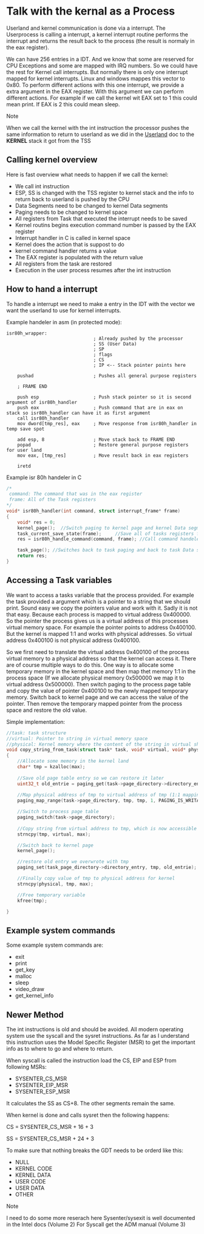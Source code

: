 # Talk with the kernal as a Process
Userland and kernel communication is done via a interrupt. The Userprocess is calling a interrupt, a kernel interrupt routine performs the interrupt and returns the result back to the process (the result is normaly in the eax register).


We can have 256 entries in a IDT. And we know that some are reserved for CPU Exceptions and some are mapped with IRQ numbers. So we could have the rest for Kernel call interrupts. But normally there is only one interrupt mapped for kernel interrupts. Linux and windows mappes this vector to 0x80. To perform different actions with this one interrupt, we provide a extra argument in the EAX register. With this argument we can perform different actions. For example if we call the kernel wit EAX set to 1 this could mean print. If EAX is 2 this could mean sleep.


>[!NOTE]
>When we call the kernel with the int instruction the processor pushes the same information to return to userland as we did in the [Userland](Userland.md) doc to the **KERNEL** stack it got from the TSS

## Calling kernel overview
Here is fast overview what needs to happen if we call the kernel:
- We call int instruction
- ESP, SS is changed with the TSS register to kernel stack and the info to return back to userland is pushed by the CPU
- Data Segments need to be changed to kernel Data segments
- Paging needs to be changed to kernel space
- All registers from Task that executed the interrupt needs to be saved
- Kernel routins begins execution command number is passed by the EAX register
- Interrupt handler in C is called in kernel space
- Kernel does the action that is suppost to do
- kernel command handler returns a value
- The EAX register is populated with the return value
- All registers from the task are restored
- Execution in the user process resumes after the int instruction

## How to hand a interrupt
To handle a interrupt we need to make a entry in the IDT with the vector we want the userland to use for kernel interrupts.

Example handeler in asm (in protected mode):
``` assembly
isr80h_wrapper:
                                ; Already pushed by the processor
                                ; SS (User Data)
                                ; SP
                                ; flags
                                ; CS
                                ; IP <-- Stack pointer points here

    pushad                      ; Pushes all general purpose registers

    ; FRAME END

    push esp                    ; Push stack pointer so it is second argument of isr80h_handler
    push eax                    ; Push command that are in eax on stack so isr80h_handler can have it as first argument
    call isr80h_handler
    mov dword[tmp_res], eax     ; Move response from isr80h_handler in temp save spot

    add esp, 8                  ; Move stack back to FRAME END
    popad                       ; Restore general purpose registers for user land
    mov eax, [tmp_res]          ; Move result back in eax registers

    iretd
```

Example isr 80h handeler in C
``` c
/*
 command: The command that was in the eax register
 frame: All of the Task registers
*/
void* isr80h_handler(int command, struct interrupt_frame* frame)
{
    void* res = 0;
    kernel_page();	//Switch paging to kernel page and kernel Data segments (ES,GS,FS and DS NOT SS and CS is done by int, TSS and IDT table)
    task_current_save_state(frame);     //Save all of tasks registers for multi-tasking purposes
    res = isr80h_handle_command(command, frame); //Call command handeler

    task_page(); //Switches back to task paging and back to task Data segments (ES,GS,FS and DS NOT SS, it is done by iret instruction)
    return res;
}

```
## Accessing a Task variables
We want to access a tasks variable that the process provided. For example the task provided a argument which is a pointer to a string that we should print. Sound easy we copy the pointers value and work with it. Sadly it is not that easy. Because each process is mapped to virtual address 0x400000. So the pointer the process gives us is a virtual address of this processes virtual memory space. For example the pointer points to address 0x400100. But the kernel is mapped 1:1 and works with physical addresses. So virtual address 0x400100 is not physical address 0x400100.


So we first need to translate the virtual address 0x400100 of the process virtual memory to a physical address so that the kernel can access it. There are of course multiple ways to do this. One way is to allocate some temporary memory in the kernel space and then map thet memory 1:1 in the process space (If we allocate physical memory 0x500000 we map it to virtual address 0x500000). Then switch paging to the process page table and copy the value of pointer 0x400100 to the newly mapped temporary memory. 
Switch back to kernel page and we can access the value of the pointer. Then remove the temporary mapped pointer from the process space and restore the old value.


Simple implementation:
``` c
//task: task structure
//virtual: Pointer to string in virtual memory space
//physical: Kernel memory where the content of the string in virtual should end up in
void copy_string_from_task(struct task* task, void* virtual, void* physical, int max)
{
    //Allocate some memory in the kernel land
    char* tmp = kzalloc(max);
    
    //Save old page table entry so we can restore it later
    uint32_t old_entrie = paging_get(task->page_directory->directory_entry, tmp);
    
    //Map physical address of tmp to virtual address of tmp (1:1 mapping)
    paging_map_range(task->page_directory, tmp, tmp, 1, PAGING_IS_WRITABLE | PAGING_IS_PRESENT | PAGING_ACCESS_FROM_ALL);

    //Switch to process page table
    paging_switch(task->page_directory);
    
    //Copy string from virtual address to tmp, which is now accessible by the process
    strncpy(tmp, virtual, max);

    //Switch back to kernel page
    kernel_page();

    //restore old entry we overwrote with tmp
    paging_set(task_page_directory->directory_entry, tmp, old_entrie);

    //Finally copy value of tmp to physical address for kernel
    strncpy(physical, tmp, max);

    //Free temporary variable
    kfree(tmp);

}
``` 

## Example system commands
Some example system commands are:
- exit
- print
- get_key
- malloc
- sleep
- video_draw
- get_kernel_info

## Newer Method
The int instructions is old and should be avoided. All modern operating system use the syscall and the sysret instructions. As far as I understand this instruction uses the Model Specific Register (MSR) to get the important info as to where to go and where to return.


When syscall is called the instruction load the CS, EIP and ESP from following MSRs:
- SYSENTER_CS_MSR
- SYSENTER_EIP_MSR
- SYSENTER_ESP_MSR

It calculates the SS as CS+8. The other segments remain the same.


When kernel is done and calls sysret then the following happens:


CS = SYSENTER_CS_MSR + 16 + 3

SS = SYSENTER_CS_MSR + 24 + 3


To make sure that nothing breaks the GDT needs to be orderd like this:
- NULL
- KERNEL CODE
- KERNEL DATA
- USER CODE
- USER DATA
- OTHER


>[!NOTE]
> I need to do some more reserach here
> Sysenter/sysexit is well documented in the Intel docs (Volume 2)
> For Syscall get the ADM manual (Volume 3)